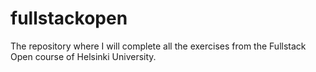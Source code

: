 # fullstackopen
The repository where I will complete all the exercises from the Fullstack Open course of Helsinki University.
